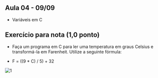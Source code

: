 
## Aula 04 - 09/09

- Variáveis em C


## Exercício para nota (1,0 ponto)

- Faça um programa em C para ler uma temperatura em graus Celsius e transformá-la em Farenheit. Utilize a seguinte fórmula:

- F = ((9 * C) / 5) + 32

![1](https://user-images.githubusercontent.com/70485830/132413244-0da4d90b-aed7-4a2b-a3a5-47334131d9ad.PNG)




